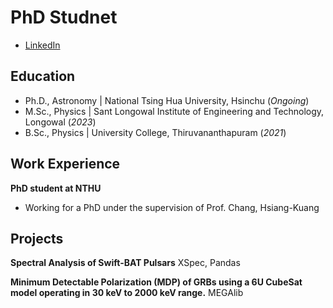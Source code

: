 # PhD Studnet
- [LinkedIn](https://www.linkedin.com/in/koothodilabhijithaugustine/)


## Education
- Ph.D., Astronomy | National Tsing Hua University, Hsinchu (_Ongoing_)								       		
- M.Sc., Physics	| Sant Longowal Institute of Engineering and Technology, Longowal (_2023_)	 			        		
- B.Sc., Physics | University College, Thiruvananthapuram (_2021_)


## Work Experience
**PhD student at NTHU**
- Working for a PhD under the supervision of Prof. Chang, Hsiang-Kuang


## Projects
**Spectral Analysis of Swift-BAT Pulsars**
XSpec, Pandas

**Minimum Detectable Polarization (MDP) of GRBs using a 6U CubeSat model operating in 30 keV to 2000 keV range.**
MEGAlib

